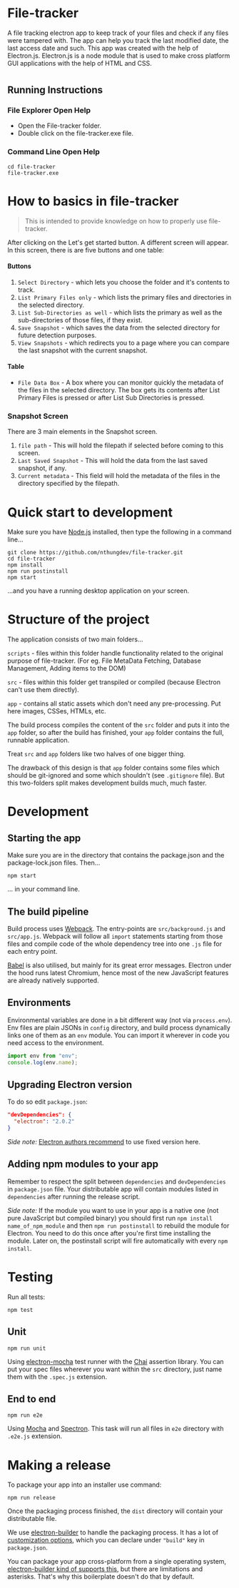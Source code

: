 # File-tracker

A file tracking electron app to keep track of your files and check if any files were tampered with. The app can help you track the last modified date, the last access date and such. This app was created with the help of Electron.js. Electron.js is a node module that is used to make cross platform GUI applications with the help of HTML and CSS.

#

#

## Running Instructions

### File Explorer Open Help

- Open the File-tracker folder.
- Double click on the file-tracker.exe file.

### Command Line Open Help

```
cd file-tracker
file-tracker.exe
```

# How to basics in file-tracker

> This is intended to provide knowledge on how to properly use file-tracker.

After clicking on the Let's get started button. A different screen will appear.
In this screen, there is are five buttons and one table:

#### Buttons

1. `Select Directory` - which lets you choose the folder and it's contents to track.
2. `List Primary Files only` - which lists the primary files and directories in the selected directory.
3. `List Sub-Directories as well` - which lists the primary as well as the sub-directories of those files, if they exist.
4. `Save Snapshot` - which saves the data from the selected directory for future detection purposes.
5. `View Snapshots` - which redirects you to a page where you can compare the last snapshot with the current snapshot.

#### Table

- `File Data Box` - A box where you can monitor quickly the metadata of the files in the selected directory. The box gets its contents after List Primary Files is pressed or after List Sub Directories is pressed.

### Snapshot Screen

There are 3 main elements in the Snapshot screen.

1. `file path` - This will hold the filepath if selected before coming to this screen.
2. `Last Saved Snapshot` - This will hold the data from the last saved snapshot, if any.
3. `Current metadata` - This field will hold the metadata of the files in the directory specified by the filepath.

# Quick start to development

Make sure you have [Node.js](https://nodejs.org) installed, then type the following in a command line...

```
git clone https://github.com/nthungdev/file-tracker.git
cd file-tracker
npm install
npm run postinstall
npm start
```

...and you have a running desktop application on your screen.

# Structure of the project

The application consists of two main folders...

`scripts` - files within this folder handle functionality related to the original purpose of file-tracker. (For eg. File MetaData Fetching, Database Management, Adding items to the DOM)

`src` - files within this folder get transpiled or compiled (because Electron can't use them directly).

`app` - contains all static assets which don't need any pre-processing. Put here images, CSSes, HTMLs, etc.

The build process compiles the content of the `src` folder and puts it into the `app` folder, so after the build has finished, your `app` folder contains the full, runnable application.

Treat `src` and `app` folders like two halves of one bigger thing.

The drawback of this design is that `app` folder contains some files which should be git-ignored and some which shouldn't (see `.gitignore` file). But this two-folders split makes development builds much, much faster.

# Development

## Starting the app

Make sure you are in the directory that contains the package.json and the package-lock.json files. Then...

```
npm start
```

... in your command line.

## The build pipeline

Build process uses [Webpack](https://webpack.js.org/). The entry-points are `src/background.js` and `src/app.js`. Webpack will follow all `import` statements starting from those files and compile code of the whole dependency tree into one `.js` file for each entry point.

[Babel](http://babeljs.io/) is also utilised, but mainly for its great error messages. Electron under the hood runs latest Chromium, hence most of the new JavaScript features are already natively supported.

## Environments

Environmental variables are done in a bit different way (not via `process.env`). Env files are plain JSONs in `config` directory, and build process dynamically links one of them as an `env` module. You can import it wherever in code you need access to the environment.

```js
import env from "env";
console.log(env.name);
```

## Upgrading Electron version

To do so edit `package.json`:

```json
"devDependencies": {
  "electron": "2.0.2"
}
```

_Side note:_ [Electron authors recommend](http://electron.atom.io/docs/tutorial/electron-versioning/) to use fixed version here.

## Adding npm modules to your app

Remember to respect the split between `dependencies` and `devDependencies` in `package.json` file. Your distributable app will contain modules listed in `dependencies` after running the release script.

_Side note:_ If the module you want to use in your app is a native one (not pure JavaScript but compiled binary) you should first run `npm install name_of_npm_module` and then `npm run postinstall` to rebuild the module for Electron. You need to do this once after you're first time installing the module. Later on, the postinstall script will fire automatically with every `npm install`.

# Testing

Run all tests:

```
npm test
```

## Unit

```
npm run unit
```

Using [electron-mocha](https://github.com/jprichardson/electron-mocha) test runner with the [Chai](http://chaijs.com/api/assert/) assertion library. You can put your spec files wherever you want within the `src` directory, just name them with the `.spec.js` extension.

## End to end

```
npm run e2e
```

Using [Mocha](https://mochajs.org/) and [Spectron](http://electron.atom.io/spectron/). This task will run all files in `e2e` directory with `.e2e.js` extension.

# Making a release

To package your app into an installer use command:

```
npm run release
```

Once the packaging process finished, the `dist` directory will contain your distributable file.

We use [electron-builder](https://github.com/electron-userland/electron-builder) to handle the packaging process. It has a lot of [customization options](https://www.electron.build/configuration/configuration), which you can declare under `"build"` key in `package.json`.

You can package your app cross-platform from a single operating system, [electron-builder kind of supports this](https://www.electron.build/multi-platform-build), but there are limitations and asterisks. That's why this boilerplate doesn't do that by default.
